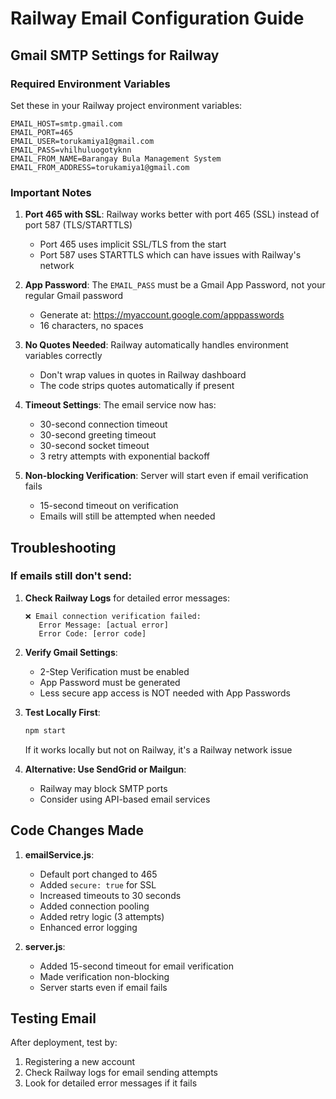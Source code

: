 # Railway Email Configuration Guide

## Gmail SMTP Settings for Railway

### Required Environment Variables

Set these in your Railway project environment variables:

```
EMAIL_HOST=smtp.gmail.com
EMAIL_PORT=465
EMAIL_USER=torukamiya1@gmail.com
EMAIL_PASS=vhilhuluogotyknn
EMAIL_FROM_NAME=Barangay Bula Management System
EMAIL_FROM_ADDRESS=torukamiya1@gmail.com
```

### Important Notes

1. **Port 465 with SSL**: Railway works better with port 465 (SSL) instead of port 587 (TLS/STARTTLS)
   - Port 465 uses implicit SSL/TLS from the start
   - Port 587 uses STARTTLS which can have issues with Railway's network

2. **App Password**: The `EMAIL_PASS` must be a Gmail App Password, not your regular Gmail password
   - Generate at: https://myaccount.google.com/apppasswords
   - 16 characters, no spaces

3. **No Quotes Needed**: Railway automatically handles environment variables correctly
   - Don't wrap values in quotes in Railway dashboard
   - The code strips quotes automatically if present

4. **Timeout Settings**: The email service now has:
   - 30-second connection timeout
   - 30-second greeting timeout
   - 30-second socket timeout
   - 3 retry attempts with exponential backoff

5. **Non-blocking Verification**: Server will start even if email verification fails
   - 15-second timeout on verification
   - Emails will still be attempted when needed

## Troubleshooting

### If emails still don't send:

1. **Check Railway Logs** for detailed error messages:
   ```
   ❌ Email connection verification failed:
      Error Message: [actual error]
      Error Code: [error code]
   ```

2. **Verify Gmail Settings**:
   - 2-Step Verification must be enabled
   - App Password must be generated
   - Less secure app access is NOT needed with App Passwords

3. **Test Locally First**:
   ```bash
   npm start
   ```
   If it works locally but not on Railway, it's a Railway network issue

4. **Alternative: Use SendGrid or Mailgun**:
   - Railway may block SMTP ports
   - Consider using API-based email services

## Code Changes Made

1. **emailService.js**:
   - Default port changed to 465
   - Added `secure: true` for SSL
   - Increased timeouts to 30 seconds
   - Added connection pooling
   - Added retry logic (3 attempts)
   - Enhanced error logging

2. **server.js**:
   - Added 15-second timeout for email verification
   - Made verification non-blocking
   - Server starts even if email fails

## Testing Email

After deployment, test by:
1. Registering a new account
2. Check Railway logs for email sending attempts
3. Look for detailed error messages if it fails
